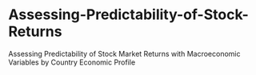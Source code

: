 # Assessing-Predictability-of-Stock-Returns
Assessing Predictability of Stock Market Returns with Macroeconomic Variables by Country Economic Profile
